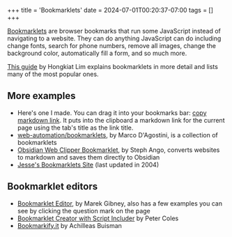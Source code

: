 +++
title = 'Bookmarklets'
date = 2024-07-01T00:20:37-07:00
tags = []
+++

[Bookmarklets](https://en.wikipedia.org/wiki/Bookmarklet) are browser bookmarks that run some JavaScript instead of navigating to a website. They can do anything JavaScript can do including change fonts, search for phone numbers, remove all images, change the background color, automatically fill a form, and so much more.

[This guide](https://www.hongkiat.com/blog/100-useful-bookmarklets-for-better-productivity-ultimate-list/) by Hongkiat Lim explains bookmarklets in more detail and lists many of the most popular ones.

## More examples

- Here's one I made. You can drag it into your bookmarks bar: <a href="javascript: navigator.clipboard.writeText('[' + document.title + '](' + location.href + ')');">copy markdown link</a>. It puts into the clipboard a markdown link for the current page using the tab's title as the link title.
- [web-automation/bookmarklets](https://github.com/madacol/web-automation/tree/master/bookmarklets), by Marco D'Agostini, is a collection of bookmarklets
- [Obsidian Web Clipper Bookmarklet](https://gist.github.com/kepano/90c05f162c37cf730abb8ff027987ca3), by Steph Ango, converts websites to markdown and saves them directly to Obsidian
- [Jesse's Bookmarklets Site](https://www.squarefree.com/bookmarklets/) (last updated in 2004)

## Bookmarklet editors

- [Bookmarklet Editor](https://www.gibney.org/bookmarklet_editor), by Marek Gibney, also has a few examples you can see by clicking the question mark on the page
- [Bookmarklet Creator with Script Includer](https://mrcoles.com/bookmarklet/) by Peter Coles
- [Bookmarkify.it](https://bookmarkify.it/) by Achilleas Buisman
